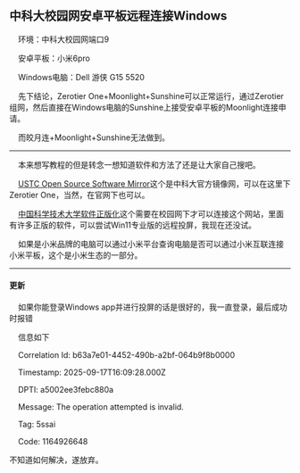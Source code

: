 ## 中科大校园网安卓平板远程连接Windows

    环境：中科大校园网端口9

    安卓平板：小米6pro

    Windows电脑：Dell 游侠 G15 5520

    先下结论，Zerotier One+Moonlight+Sunshine可以正常运行，通过Zerotier组网，然后直接在Windows电脑的Sunshine上接受安卓平板的Moonlight连接申请。

    而皎月连+Moonlight+Sunshine无法做到。

---

    本来想写教程的但是转念一想知道软件和方法了还是让大家自己搜吧。

    [USTC Open Source Software Mirror](https://mirrors.ustc.edu.cn/)这个是中科大官方镜像网，可以在这里下Zerotier One，当然，在官网下也可以。

    [中国科学技术大学软件正版化](https://ms.ustc.edu.cn/zbh.php)这个需要在校园网下才可以连接这个网站，里面有许多正版的软件，可以尝试Win11专业版的远程投屏，我现在还没试。

    如果是小米品牌的电脑可以通过小米平台查询电脑是否可以通过小米互联连接小米平板，这个是小米生态的一部分。

---

#### 更新

    如果你能登录Windows app并进行投屏的话是很好的，我一直登录，最后成功时报错

    信息如下

    Correlation Id: b63a7e01-4452-490b-a2bf-064b9f8b0000

    Timestamp: 2025-09-17T16:09:28.000Z

    DPTI: a5002ee3febc880a

    Message: The operation attempted is invalid.

    Tag: 5ssai

    Code: 1164926648

不知道如何解决，遂放弃。

